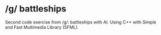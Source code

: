 # /g/ battleships

Second code exercise from /g/: battleships with AI.
Using C++ with Simple and Fast Multimedia Library (SFML).